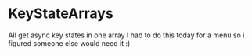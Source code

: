 # KeyStateArrays
All get async key states in one array
I had to do this today for a menu so i figured someone else would need it :)
